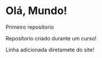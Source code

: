 # Olá, Mundo!
 Primeiro reposítorio

Reposítorio criado durante um curso!

Linha adicionada diretamete do site!
